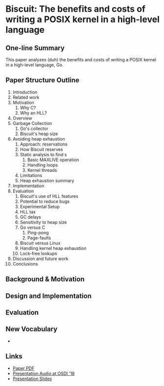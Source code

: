 # Biscuit: The benefits and costs of writing a POSIX kernel in a high-level language

## One-line Summary

This paper analyzes \(duh\) the benefits and costs of writing a POSIX kernel in a high-level language, Go.

## Paper Structure Outline

1. Introduction
2. Related work
3. Motivation
   1. Why C?
   2. Why an HLL?
4. Overview
5. Garbage Collection
   1. Go's collector
   2. Biscuit's heap size
6. Avoiding heap exhaustion
   1. Approach: reservations
   2. How Biscuit reserves
   3. Static analysis to find s
      1. Basic MAXLIVE operation
      2. Handling loops
      3. Kernel threads
   4. Limitations
   5. Heap exhaustion summary
7. Implementation
8. Evaluation
   1. Biscuit's use of HLL features
   2. Potential to reduce bugs
   3. Experimental Setup
   4. HLL tax
   5. GC delays
   6. Sensitivity to heap size
   7. Go versus C
      1. Ping-pong
      2. Page-faults
   8. Biscuit versus Linux
   9. Handling kernel heap exhaustion
   10. Lock-free lookups
9. Discussion and future work
10. Conclusions

## Background & Motivation

## Design and Implementation

## Evaluation

## New Vocabulary

* 
## Links

* [Paper PDF](https://www.usenix.org/system/files/osdi18-cutler.pdf)
* [Presentation Audio at OSDI '18](https://www.usenix.org/conference/osdi18/presentation/cutler)
* [Presentation Slides](https://www.usenix.org/sites/default/files/conference/protected-files/osdi18_slides_cutler.pdf)











